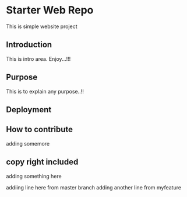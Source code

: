 # Starter Web Repo
This is simple website project
## Introduction
This is intro area. Enjoy...!!!
## Purpose
This is to explain any purpose..!!
## Deployment

## How to contribute
adding somemore
## copy right included
adding something here

addiing line here from master branch
adding another line from myfeature